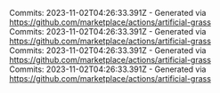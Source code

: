 Commits: 2023-11-02T04:26:33.391Z - Generated via https://github.com/marketplace/actions/artificial-grass
<br>
Commits: 2023-11-02T04:26:33.391Z - Generated via https://github.com/marketplace/actions/artificial-grass
<br>
Commits: 2023-11-02T04:26:33.391Z - Generated via https://github.com/marketplace/actions/artificial-grass
<br>
Commits: 2023-11-02T04:26:33.391Z - Generated via https://github.com/marketplace/actions/artificial-grass
<br>
